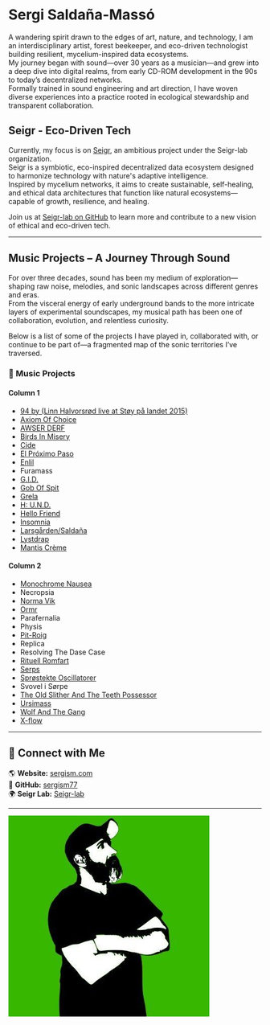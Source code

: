 # Sergi Saldaña-Massó

A wandering spirit drawn to the edges of art, nature, and technology, I am an interdisciplinary artist, forest beekeeper, and eco-driven technologist building resilient, mycelium-inspired data ecosystems.  
My journey began with sound—over 30 years as a musician—and grew into a deep dive into digital realms, from early CD-ROM development in the 90s to today’s decentralized networks.  
Formally trained in sound engineering and art direction, I have woven diverse experiences into a practice rooted in ecological stewardship and transparent collaboration.

## **Seigr - Eco-Driven Tech**

Currently, my focus is on [Seigr](https://github.com/Seigr-lab/Seigr-EcoSystem), an ambitious project under the Seigr-lab organization.  
Seigr is a symbiotic, eco-inspired decentralized data ecosystem designed to harmonize technology with nature's adaptive intelligence.  
Inspired by mycelium networks, it aims to create sustainable, self-healing, and ethical data architectures that function like natural ecosystems—capable of growth, resilience, and healing.  

Join us at [Seigr-lab on GitHub](https://github.com/Seigr-lab) to learn more and contribute to a new vision of ethical and eco-driven tech.

---

## **Music Projects – A Journey Through Sound**

For over three decades, sound has been my medium of exploration—shaping raw noise, melodies, and sonic landscapes across different genres and eras.  
From the visceral energy of early underground bands to the more intricate layers of experimental soundscapes, my musical path has been one of collaboration, evolution, and relentless curiosity.

Below is a list of some of the projects I have played in, collaborated with, or continue to be part of—a fragmented map of the sonic territories I’ve traversed.

### **🎵 Music Projects**

#### Column 1

- [94 by (Linn Halvorsrød live at Støy på landet 2015)](https://youtu.be/eeyHPOj9x-s?si=23Pm9WvaR0i8GgJO)
- [Axiom Of Choice](https://axiomofchoice.bandcamp.com/)
- [AWSER DERF](https://awserderf.bandcamp.com/)
- [Birds In Misery](https://birdsinmisery.bandcamp.com/)
- [Cide](https://youtu.be/80qKyDir9T4?si=pvUZni1MewfeKiwF)
- [El Próximo Paso](https://elproximopaso.bandcamp.com/)
- [Enlil](https://archive.org/details/abdicate_cell017)
- Furamass
- [G.I.D.](https://antsyrecords.bandcamp.com/track/three)
- [Gob Of Spit](https://archive.org/details/ac004gob)
- [Grela](https://youtu.be/OcqOoT0E3wc?si=KAqOhRE2xxcmKDyI)
- [H: U.N.D.](https://antsyrecords.bandcamp.com/album/arnak-signals-re-master)
- [Hello Friend](https://youtu.be/3Z1Q6-y-ar0?si=gB0SHdYZJ0i3sygu)
- [Insomnia](https://insomniasounds.bandcamp.com/album/live-at-multino)
- [Larsgården/Saldaña](https://archive.org/details/abdicate_cell018)
- [Lystdrap](https://youtu.be/6fpYj6vyHxc?si=A92GxaknRV3qRfCZ)
- [Mantis Crème](https://archive.org/details/abdicate_cell?and%5B%5D=creator%3A%22mantis+cr%C3%A8me%22)

#### Column 2

- [Monochrome Nausea](https://monochromenausea.bandcamp.com/)
- Necropsia
- [Norma Vik](https://antsyrecords.bandcamp.com/album/normal)
- [Ormr](https://ormr.bandcamp.com/)
- Parafernalia
- Physis
- [Pit-Roig](https://pit-roig.bandcamp.com/)
- Replica
- Resolving The Dase Case
- [Rituell Romfart](https://youtu.be/vQxaYp7wYKk?si=s5wmKO90bQv1c4xV)
- [Serps](https://serps.bandcamp.com/)
- [Sprøstekte Oscillatorer](https://antsyrecords.bandcamp.com/album/elektrisk-motstand)
- Svovel i Sørpe
- [The Old Slither And The Teeth Possessor](https://antsyrecords.bandcamp.com/album/hyphens)
- [Ursimass](https://ursimass.bandcamp.com/album/batzacs)
- [Wolf And The Gang](https://youtu.be/_WcWt3DADhg?si=wXvKJLbc7TjFGe5H)
- [X-flow](https://archive.org/details/abdicate_cell?and%5B%5D=creator%3A%22x-flow%22)

---

## **🌿 Connect with Me**

🌎 **Website:** [sergism.com](https://sergism.com)  
🐙 **GitHub:** [sergism77](https://github.com/sergism77)  
🌍 **Seigr Lab:** [Seigr-lab](https://github.com/Seigr-lab)  

---

![Logo](sergism.jpg) <!-- Ensure you upload this image to GitHub -->
